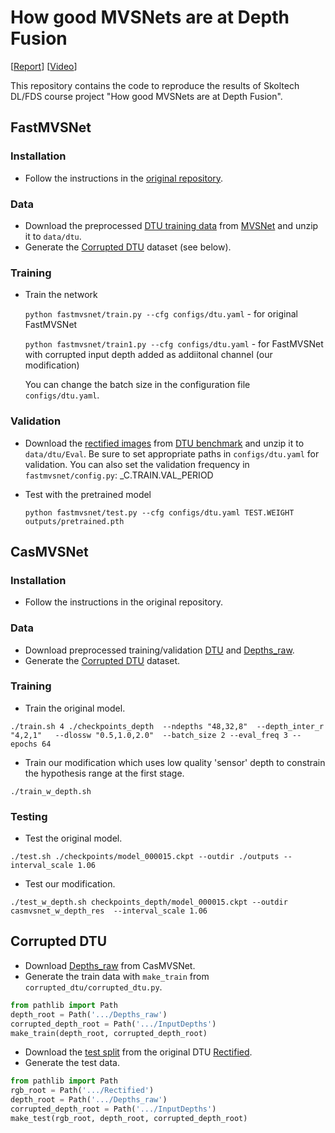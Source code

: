 # How good MVSNets are at Depth Fusion
[[Report](http://vision.stanford.edu/cs598_spring07/report_templates/egpaper.pdf)]
[[Video](https://youtu.be/dQw4w9WgXcQ)]

This repository contains the
code to reproduce the results of Skoltech DL/FDS course project "How good MVSNets are at Depth Fusion".


## FastMVSNet

### Installation
* Follow the instructions in the [original repository](https://github.com/svip-lab/FastMVSNet).

### Data
* Download the preprocessed [DTU training data](https://drive.google.com/file/d/1eDjh-_bxKKnEuz5h-HXS7EDJn59clx6V/view) from [MVSNet](https://github.com/YoYo000/MVSNet) and unzip it to ```data/dtu```.
* Generate the [Corrupted DTU](#corrupted-dtu) dataset (see below).

### Training
* Train the network


    ```python fastmvsnet/train.py --cfg configs/dtu.yaml``` - for original FastMVSNet


    ```python fastmvsnet/train1.py --cfg configs/dtu.yaml``` - for FastMVSNet with corrupted input depth added as addiitonal channel (our modification)


    You can change the batch size in the configuration file ```configs/dtu.yaml```.

### Validation
* Download the [rectified images](http://roboimagedata2.compute.dtu.dk/data/MVS/Rectified.zip) from [DTU benchmark](http://roboimagedata.compute.dtu.dk/?page_id=36) and unzip it to ```data/dtu/Eval```. Be sure to set appropriate paths in ```configs/dtu.yaml``` for validation. You can also set the validation frequency in ```fastmvsnet/config.py```:  _C.TRAIN.VAL_PERIOD
    
* Test with the pretrained model

    ```python fastmvsnet/test.py --cfg configs/dtu.yaml TEST.WEIGHT outputs/pretrained.pth```



## CasMVSNet
### Installation
* Follow the instructions in the original repository.
### Data
* Download preprocessed training/validation [DTU](https://drive.google.com/file/d/1eDjh-_bxKKnEuz5h-HXS7EDJn59clx6V/view)
  and [Depths_raw](https://virutalbuy-public.oss-cn-hangzhou.aliyuncs.com/share/cascade-stereo/CasMVSNet/dtu_data/dtu_train_hr/Depths_raw.zip).
* Generate the [Corrupted DTU](#corrupted-dtu) dataset.
### Training
* Train the original model.
```
./train.sh 4 ./checkpoints_depth  --ndepths "48,32,8"  --depth_inter_r "4,2,1"   --dlossw "0.5,1.0,2.0"  --batch_size 2 --eval_freq 3 --epochs 64
```
* Train our modification which uses low quality 'sensor' depth to constrain the hypothesis range at the first stage.
```
./train_w_depth.sh
```
### Testing
* Test the original model.
```
./test.sh ./checkpoints/model_000015.ckpt --outdir ./outputs --interval_scale 1.06
```
* Test our modification.
```
./test_w_depth.sh checkpoints_depth/model_000015.ckpt --outdir casmvsnet_w_depth_res  --interval_scale 1.06
```


## Corrupted DTU
* Download [Depths_raw](https://virutalbuy-public.oss-cn-hangzhou.aliyuncs.com/share/cascade-stereo/CasMVSNet/dtu_data/dtu_train_hr/Depths_raw.zip) from CasMVSNet.
* Generate the train data with `make_train` from `corrupted_dtu/corrupted_dtu.py`.
```python
from pathlib import Path
depth_root = Path('.../Depths_raw')
corrupted_depth_root = Path('.../InputDepths')
make_train(depth_root, corrupted_depth_root)
```
* Download the [test split](/CasMVSNet/lists/dtu/test.txt) from the original DTU [Rectified](http://roboimagedata2.compute.dtu.dk/data/MVS/Rectified.zip).
* Generate the test data.
```python
from pathlib import Path
rgb_root = Path('.../Rectified')
depth_root = Path('.../Depths_raw')
corrupted_depth_root = Path('.../InputDepths')
make_test(rgb_root, depth_root, corrupted_depth_root)
```

